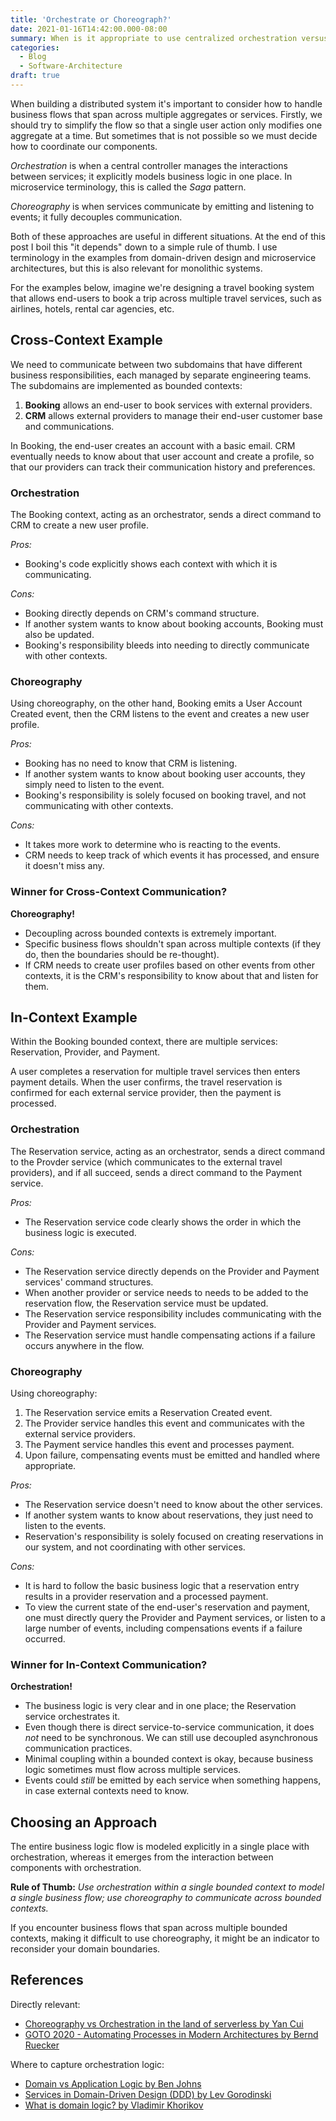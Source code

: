 ```yaml
---
title: 'Orchestrate or Choreograph?'
date: 2021-01-16T14:42:00.000-08:00
summary: When is it appropriate to use centralized orchestration versus event-driven choreography?
categories:
  - Blog
  - Software-Architecture
draft: true
---
```


When building a distributed system it's important to consider how to handle business flows that span across multiple aggregates or services. Firstly, we should try to simplify the flow so that a single user action only modifies one aggregate at a time. But sometimes that is not possible so we must decide how to coordinate our components.

_Orchestration_ is when a central controller manages the interactions between services; it explicitly models business logic in one place. In microservice terminology, this is called the _Saga_ pattern.

_Choreography_ is when services communicate by emitting and listening to events; it fully decouples communication.

Both of these approaches are useful in different situations. At the end of this post I boil this "it depends" down to a simple rule of thumb. I use terminology in the examples from domain-driven design and microservice architectures, but this is also relevant for monolithic systems.

For the examples below, imagine we're designing a travel booking system that allows end-users to book a trip across multiple travel services, such as airlines, hotels, rental car agencies, etc.

Cross-Context Example
---------------------

We need to communicate between two subdomains that have different business responsibilities, each managed by separate engineering teams. The subdomains are implemented as bounded contexts:

1.  **Booking** allows an end-user to book services with external providers.
2.  **CRM** allows external providers to manage their end-user customer base and communications.

In Booking, the end-user creates an account with a basic email. CRM eventually needs to know about that user account and create a profile, so that our providers can track their communication history and preferences.

### Orchestration

The Booking context, acting as an orchestrator, sends a direct command to CRM to create a new user profile.

_Pros:_

*   Booking's code explicitly shows each context with which it is communicating.

_Cons:_

*   Booking directly depends on CRM's command structure.
*   If another system wants to know about booking accounts, Booking must also be updated.
*   Booking's responsibility bleeds into needing to directly communicate with other contexts.

### Choreography

Using choreography, on the other hand, Booking emits a User Account Created event, then the CRM listens to the event and creates a new user profile.

_Pros:_

*   Booking has no need to know that CRM is listening.
*   If another system wants to know about booking user accounts, they simply need to listen to the event.
*   Booking's responsibility is solely focused on booking travel, and not communicating with other contexts.

_Cons:_

*   It takes more work to determine who is reacting to the events.
*   CRM needs to keep track of which events it has processed, and ensure it doesn't miss any.

### Winner for Cross-Context Communication?

**Choreography!**

*   Decoupling across bounded contexts is extremely important.
*   Specific business flows shouldn't span across multiple contexts (if they do, then the boundaries should be re-thought).
*   If CRM needs to create user profiles based on other events from other contexts, it is the CRM's responsibility to know about that and listen for them.

In-Context Example
------------------

Within the Booking bounded context, there are multiple services: Reservation, Provider, and Payment.

A user completes a reservation for multiple travel services then enters payment details. When the user confirms, the travel reservation is confirmed for each external service provider, then the payment is processed.

### Orchestration

The Reservation service, acting as an orchestrator, sends a direct command to the Provder service (which communicates to the external travel providers), and if all succeed, sends a direct command to the Payment service.

_Pros:_

*   The Reservation service code clearly shows the order in which the business logic is executed.

_Cons:_

*   The Reservation service directly depends on the Provider and Payment services' command structures.
*   When another provider or service needs to needs to be added to the reservation flow, the Reservation service must be updated.
*   The Reservation service responsibility includes communicating with the Provider and Payment services.
*   The Reservation service must handle compensating actions if a failure occurs anywhere in the flow.

### Choreography

Using choreography:

1.  The Reservation service emits a Reservation Created event.
2.  The Provider service handles this event and communicates with the external service providers.
3.  The Payment service handles this event and processes payment.
4.  Upon failure, compensating events must be emitted and handled where appropriate.

_Pros:_

*   The Reservation service doesn't need to know about the other services.
*   If another system wants to know about reservations, they just need to listen to the events.
*   Reservation's responsibility is solely focused on creating reservations in our system, and not coordinating with other services.

_Cons:_

*   It is hard to follow the basic business logic that a reservation entry results in a provider reservation and a processed payment.
*   To view the current state of the end-user's reservation and payment, one must directly query the Provider and Payment services, or listen to a large number of events, including compensations events if a failure occurred.

### Winner for In-Context Communication?

**Orchestration!**

*   The business logic is very clear and in one place; the Reservation service orchestrates it.
*   Even though there is direct service-to-service communication, it does _not_ need to be synchronous. We can still use decoupled asynchronous communication practices.
*   Minimal coupling within a bounded context is okay, because business logic sometimes must flow across multiple services.
*   Events could _still_ be emitted by each service when something happens, in case external contexts need to know.

Choosing an Approach
--------------------

The entire business logic flow is modeled explicitly in a single place with orchestration, whereas it emerges from the interaction between components with orchestration.

**Rule of Thumb:** _Use orchestration within a single bounded context to model a single business flow; use choreography to communicate across bounded contexts._

If you encounter business flows that span across multiple bounded contexts, making it difficult to use choreography, it might be an indicator to reconsider your domain boundaries.

References
----------

Directly relevant:

*   [Choreography vs Orchestration in the land of serverless by Yan Cui](https://theburningmonk.com/2020/08/choreography-vs-orchestration-in-the-land-of-serverless)
*   [GOTO 2020 - Automating Processes in Modern Architectures by Bernd Ruecker](https://www.youtube.com/watch?v=IBfuKA9Nc3M)

Where to capture orchestration logic:

*   [Domain vs Application Logic by Ben Johns](https://blog.bennyjohns.com/2020/12/domain-vs-application-logic.html)
*   [Services in Domain-Driven Design (DDD) by Lev Gorodinski](http://gorodinski.com/blog/2012/04/14/services-in-domain-driven-design-ddd/)
*   [What is domain logic? by Vladimir Khorikov](https://enterprisecraftsmanship.com/posts/what-is-domain-logic/)
